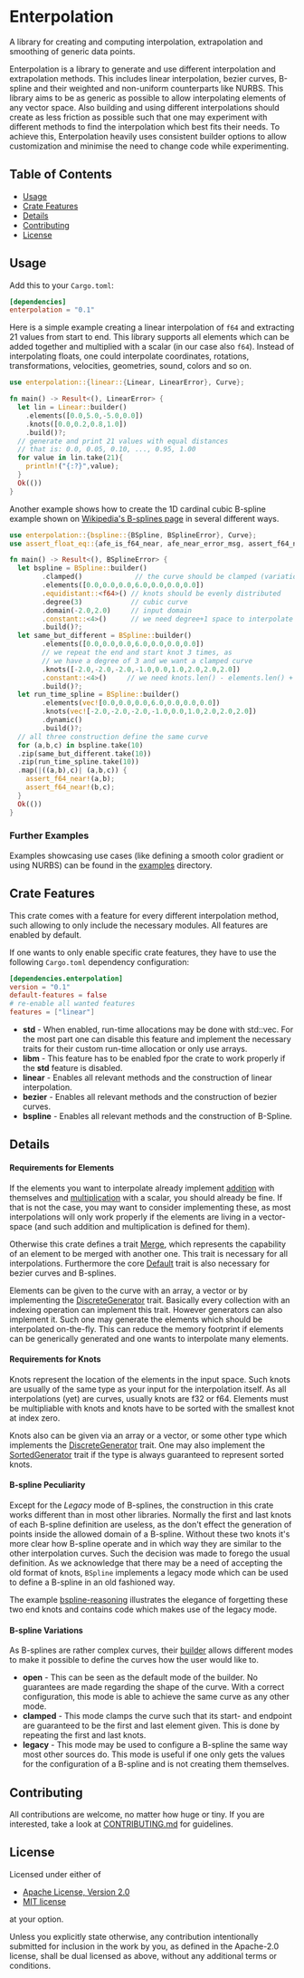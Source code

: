 # Enterpolation

<!--- This should be the same as the short description in cargo.toml --->
A library for creating and computing interpolation, extrapolation and smoothing of generic data points.

Enterpolation is a library to generate and use different interpolation and extrapolation methods. This includes linear interpolation, bezier curves, B-spline and their weighted and non-uniform counterparts like NURBS. This library aims to be as generic as possible to allow interpolating elements of any vector space. Also building and using different interpolations should create as less friction as possible such that one may experiment with different methods to find the interpolation which best fits their needs. To achieve this, Enterpolation heavily uses consistent builder options to allow customization and minimise the need to change code while experimenting.

## Table of Contents

- [Usage](#usage)
- [Crate Features](#crate-features)
- [Details](#details)
- [Contributing](#contributing)
- [License](#license)

## Usage

Add this to your `Cargo.toml`:
```toml
[dependencies]
enterpolation = "0.1"
```

Here is a simple example creating a linear interpolation of `f64` and extracting 21 values from start to end. This library supports all elements which can be added together and multiplied with a scalar (in our case also `f64`). Instead of interpolating floats, one could interpolate coordinates, rotations, transformations, velocities, geometries, sound, colors and so on.
```rust
use enterpolation::{linear::{Linear, LinearError}, Curve};

fn main() -> Result<(), LinearError> {
  let lin = Linear::builder()
    .elements([0.0,5.0,-5.0,0.0])
    .knots([0.0,0.2,0.8,1.0])
    .build()?;
  // generate and print 21 values with equal distances
  // that is: 0.0, 0.05, 0.10, ..., 0.95, 1.00
  for value in lin.take(21){
    println!("{:?}",value);
  }
  Ok(())
}
```

Another example shows how to create the 1D cardinal cubic B-spline example shown on [Wikipedia's B-splines page](https://en.wikipedia.org/wiki/B-spline) in several different ways.

```rust
use enterpolation::{bspline::{BSpline, BSplineError}, Curve};
use assert_float_eq::{afe_is_f64_near, afe_near_error_msg, assert_f64_near};

fn main() -> Result<(), BSplineError> {
  let bspline = BSpline::builder()
        .clamped()             // the curve should be clamped (variation)
        .elements([0.0,0.0,0.0,6.0,0.0,0.0,0.0])
        .equidistant::<f64>() // knots should be evenly distributed
        .degree(3)            // cubic curve
        .domain(-2.0,2.0)     // input domain
        .constant::<4>()      // we need degree+1 space to interpolate
        .build()?;
  let same_but_different = BSpline::builder()
        .elements([0.0,0.0,0.0,6.0,0.0,0.0,0.0])
        // we repeat the end and start knot 3 times, as
        // we have a degree of 3 and we want a clamped curve
        .knots([-2.0,-2.0,-2.0,-1.0,0.0,1.0,2.0,2.0,2.0])
        .constant::<4>()     // we need knots.len() - elements.len() + 2
        .build()?;
  let run_time_spline = BSpline::builder()
        .elements(vec![0.0,0.0,0.0,6.0,0.0,0.0,0.0])
        .knots(vec![-2.0,-2.0,-2.0,-1.0,0.0,1.0,2.0,2.0,2.0])
        .dynamic()
        .build()?;
  // all three construction define the same curve
  for (a,b,c) in bspline.take(10)
  .zip(same_but_different.take(10))
  .zip(run_time_spline.take(10))
  .map(|((a,b),c)| (a,b,c)) {
    assert_f64_near!(a,b);
    assert_f64_near!(b,c);
  }
  Ok(())
}
```

### Further Examples

Examples showcasing use cases (like defining a smooth color gradient or using NURBS) can be found in the [examples] directory.

[examples]: https://github.com/NicolasKlenert/enterpolation/tree/main/examples

## Crate Features

This crate comes with a feature for every different interpolation method, such allowing to only include the necessary modules. All features are enabled by default.

If one wants to only enable specific crate features, they have to use the following `Cargo.toml` dependency configuration:
```toml
[dependencies.enterpolation]
version = "0.1"
default-features = false
# re-enable all wanted features
features = ["linear"]
```

- **std** - When enabled, run-time allocations may be done with std::vec. For the most part one can disable this feature and implement the necessary traits for their custom run-time allocation or only use arrays.
- **libm** - This feature has to be enabled fpor the crate to work properly if the **std** feature is disabled.
- **linear** - Enables all relevant methods and the construction of linear interpolation.
- **bezier** - Enables all relevant methods and the construction of bezier curves.
- **bspline** - Enables all relevant methods and the construction of B-Spline.

## Details

#### Requirements for Elements

If the elements you want to interpolate already implement [addition] with themselves and [multiplication] with a scalar, you should already be fine. If that is not the case, you may want to consider implementing these, as most interpolations will only work properly if the elements are living in a vector-space (and such addition and multiplication is defined for them).

Otherwise this crate defines a trait [Merge], which represents the capability of an element to be merged with another one. This trait is necessary for all interpolations. Furthermore the core [Default] trait is also necessary for bezier curves and B-splines.

Elements can be given to the curve with an array, a vector or by implementing the [DiscreteGenerator] trait. Basically every collection with an indexing operation can implement this trait. However generators can also implement it. Such one may generate the elements which should be interpolated on-the-fly. This can reduce the memory footprint if elements can be generically generated and one wants to interpolate many elements.

[addition]: https://doc.rust-lang.org/core/ops/trait.Add.html
[multiplication]: https://doc.rust-lang.org/core/ops/trait.Mul.html
[Merge]: https://docs.rs/topology-traits/0.1.1/topology_traits/trait.Merge.html
[Default]: https://doc.rust-lang.org/beta/core/default/trait.Default.html
[DiscreteGenerator]: https://docs.rs/enterpolation/0.1.0/enterpolation/trait.DiscreteGenerator.html

#### Requirements for Knots

Knots represent the location of the elements in the input space. Such knots are usually of the same type as your input for the interpolation itself. As all interpolations (yet) are curves, usually knots are f32 or f64. Elements must be multipliable with knots and knots have to be sorted with the smallest knot at index zero.

Knots also can be given via an array or a vector, or some other type which implements the [DiscreteGenerator] trait. One may also implement the [SortedGenerator] trait if the type is always guaranteed to represent sorted knots.

[DiscreteGenerator]: https://docs.rs/enterpolation/0.1.0/enterpolation/trait.DiscreteGenerator.html
[SortedGenerator]: https://docs.rs/enterpolation/0.1.0/enterpolation/trait.SortedGenerator.html

#### B-spline Peculiarity

Except for the *Legacy* mode of B-splines, the construction in this crate works different than in most other libraries. Normally the first and last knots of each B-spline definition are useless, as the don't effect the generation of points inside the allowed domain of a B-spline. Without these two knots it's more clear how B-spline operate and in which way they are similar to the other interpolation curves. Such the decision was made to forego the usual definition. As we acknowledge that there may be a need of accepting the old format of knots, `BSpline` implements a legacy mode which can be used to define a B-spline in an old fashioned way.

The example [bspline-reasoning] illustrates the elegance of forgetting these two end knots and contains code which makes use of the legacy mode.

[bspline-reasoning]: https://github.com/NicolasKlenert/enterpolation/blob/main/examples/bspline_reasoning.rs

#### B-spline Variations

As B-splines are rather complex curves, their [builder] allows different modes to make it possible to define the curves how the user would like to.

- **open** - This can be seen as the default mode of the builder. No guarantees are made regarding the shape of the curve. With a correct configuration, this mode is able to achieve the same curve as any other mode.
- **clamped** - This mode clamps the curve such that its start- and endpoint are guaranteed to be the first and last element given. This is done by repeating the first and last knots.
- **legacy** - This mode may be used to configure a B-spline the same way most other sources do. This mode is useful if one only gets the values for the configuration of a B-spline and is not creating them themselves.

[builder]: bspline::BSplineBuilder

## Contributing

All contributions are welcome, no matter how huge or tiny. If you are interested, take a look at [CONTRIBUTING.md](https://github.com/NicolasKlenert/enterpolation/blob/main/CONTRIBUTING.md) for guidelines.

## License

Licensed under either of

* [Apache License, Version 2.0](http://www.apache.org/licenses/LICENSE-2.0)
* [MIT license](http://opensource.org/licenses/MIT)

at your option.

Unless you explicitly state otherwise, any contribution intentionally submitted for inclusion in the work by you, as defined in the Apache-2.0 license, shall be dual licensed as above, without any additional terms or conditions.
